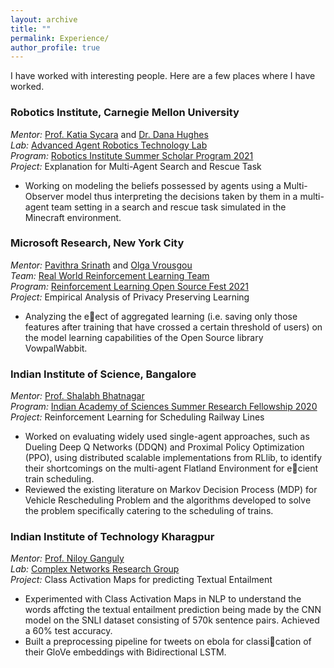 ```yaml
---
layout: archive
title: ""
permalink: Experience/
author_profile: true
---
```

I have worked with interesting people. Here are a few places where I have worked.

### Robotics Institute, Carnegie Mellon University
<i>Mentor:</i> [Prof. Katia Sycara](https://www.ri.cmu.edu/ri-faculty/katia-sycara/) and [Dr. Dana Hughes](https://www.ri.cmu.edu/ri-people/dana-hughes/)<br>
<i>Lab:</i> [Advanced Agent Robotics Technology Lab](https://www.ri.cmu.edu/robotics-groups/advanced-agent-robotics-technology-lab/)<br>
<i>Program:</i> [Robotics Institute Summer Scholar Program 2021](https://riss.ri.cmu.edu/) <br>
<i>Project:</i> Explanation for Multi-Agent Search and Rescue Task<br>
* Working on modeling the beliefs possessed by agents using a Multi-Observer model thus interpreting the decisions
taken by them in a multi-agent team setting in a search and rescue task simulated in the Minecraft environment.

### Microsoft Research, New York City
<i>Mentor:</i> [Pavithra Srinath](https://www.microsoft.com/en-us/research/people/pasrinat/) and [Olga Vrousgou](https://www.microsoft.com/en-us/research/people/olvrousg/)<br>
<i>Team:</i> [Real World Reinforcement Learning Team](https://www.microsoft.com/en-us/research/project/real-world-reinforcement-learning/)<br>
<i>Program:</i> [Reinforcement Learning Open Source Fest 2021](https://www.microsoft.com/en-us/research/academic-program/rl-open-source-fest/) <br>
<i>Project:</i> Empirical Analysis of Privacy Preserving Learning<br>
* Analyzing the eect of aggregated learning (i.e. saving only those features after training that have crossed a
certain threshold of users) on the model learning capabilities of the Open Source library VowpalWabbit.

### Indian Institute of Science, Bangalore
<i>Mentor:</i> [Prof. Shalabh Bhatnagar](https://www.csa.iisc.ac.in/~shalabh/)<br>
<i>Program:</i> [Indian Academy of Sciences Summer Research Fellowship 2020](https://web-japps.ias.ac.in:8443/fellowship2020/index.html) <br>
<i>Project:</i> Reinforcement Learning for Scheduling Railway Lines<br>
* Worked on evaluating widely used single-agent approaches, such as Dueling Deep Q Networks (DDQN) and Proximal Policy Optimization (PPO), using distributed scalable implementations from RLlib, to identify their shortcomings on the multi-agent Flatland Environment for ecient train scheduling.
* Reviewed the existing literature on Markov Decision Process (MDP) for Vehicle Rescheduling Problem and the algorithms developed to solve the problem specifically catering to the scheduling of trains.

### Indian Institute of Technology Kharagpur
<i>Mentor:</i> [Prof. Niloy Ganguly](http://www.facweb.iitkgp.ac.in/~niloy/)<br>
<i>Lab:</i> [Complex Networks Research Group](https://cnerg-iitkgp.github.io/)<br>
<i>Project:</i> Class Activation Maps for predicting Textual Entailment<br>
* Experimented with Class Activation Maps in NLP to understand the words affcting the textual entailment prediction being made by the CNN model on the SNLI dataset consisting of 570k sentence pairs. Achieved a 60% test accuracy. 
* Built a preprocessing pipeline for tweets on ebola for classication of their GloVe embeddings with Bidirectional LSTM.
